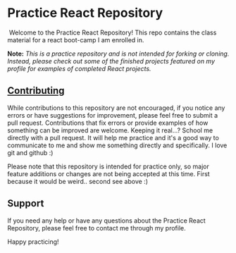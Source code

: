 # **Practice React Repository**
<img src="https://github.com/RW2023/webAppPractice/blob/f02a1055af076454f4fa526ca2ffbf4490bbccd5/monsters-rolodex/public/logo192.png" alt="" >
Welcome to the Practice React Repository! This repo contains the class material for a react boot-camp I am enrolled in.

**Note:** *This is a practice repository and is not intended for forking or cloning. Instead, please check out some of the finished projects featured on my profile for examples of completed React projects.*

## <u>Contributing</u>

While contributions to this repository are not encouraged, if you notice any errors or have suggestions for improvement, please feel free to submit a pull request. Contributions that fix errors or provide examples of how something can be improved are welcome. Keeping it real...? School me directly with a pull request. It will help me practice and it's a good way to communicate to me and show me something directly and specifically. I love git and github :) 

Please note that this repository is intended for practice only, so major feature additions or changes are not being accepted at this time. First because it would be weird.. second see above :) 

## Support

If you need any help or have any questions about the Practice React Repository, please feel free to contact me through my profile.

Happy practicing!